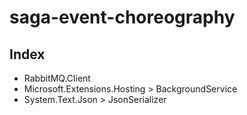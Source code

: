 # saga-event-choreography

## Index
- RabbitMQ.Client
- Microsoft.Extensions.Hosting > BackgroundService
- System.Text.Json > JsonSerializer
